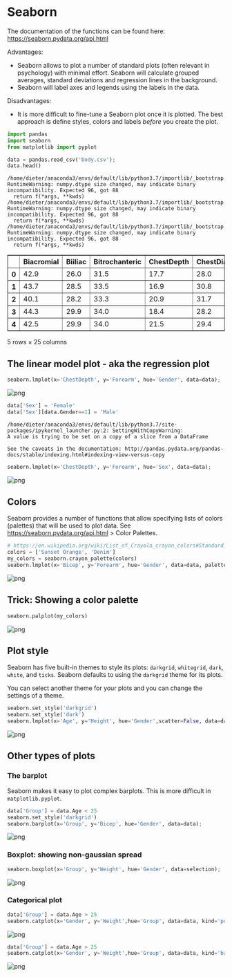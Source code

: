 
# Seaborn

The documentation of the functions can be found here: https://seaborn.pydata.org/api.html

Advantages:

+ Seaborn allows to plot a number of standard plots (often relevant in psychology) with minimal effort. Seaborn will calculate grouped averages, standard deviations and regression lines in the background.
+ Seaborn will label axes and legends using the labels in the data.

Disadvantages:

+ It is more difficult to fine-tune a Seaborn plot once it is plotted. The best approach is define styles, colors and labels *before* you create the plot.


```python
import pandas
import seaborn
from matplotlib import pyplot

data = pandas.read_csv('body.csv');
data.head()
```

    /home/dieter/anaconda3/envs/default/lib/python3.7/importlib/_bootstrap.py:219: RuntimeWarning: numpy.dtype size changed, may indicate binary incompatibility. Expected 96, got 88
      return f(*args, **kwds)
    /home/dieter/anaconda3/envs/default/lib/python3.7/importlib/_bootstrap.py:219: RuntimeWarning: numpy.dtype size changed, may indicate binary incompatibility. Expected 96, got 88
      return f(*args, **kwds)
    /home/dieter/anaconda3/envs/default/lib/python3.7/importlib/_bootstrap.py:219: RuntimeWarning: numpy.dtype size changed, may indicate binary incompatibility. Expected 96, got 88
      return f(*args, **kwds)





<div>
<style scoped>
    .dataframe tbody tr th:only-of-type {
        vertical-align: middle;
    }

    .dataframe tbody tr th {
        vertical-align: top;
    }

    .dataframe thead th {
        text-align: right;
    }
</style>
<table border="1" class="dataframe">
  <thead>
    <tr style="text-align: right;">
      <th></th>
      <th>Biacromial</th>
      <th>Biiliac</th>
      <th>Bitrochanteric</th>
      <th>ChestDepth</th>
      <th>ChestDia</th>
      <th>ElbowDia</th>
      <th>WristDia</th>
      <th>KneeDia</th>
      <th>AnkleDia</th>
      <th>Shoulder</th>
      <th>...</th>
      <th>Bicep</th>
      <th>Forearm</th>
      <th>Knee</th>
      <th>Calf</th>
      <th>Ankle</th>
      <th>Wrist</th>
      <th>Age</th>
      <th>Weight</th>
      <th>Height</th>
      <th>Gender</th>
    </tr>
  </thead>
  <tbody>
    <tr>
      <th>0</th>
      <td>42.9</td>
      <td>26.0</td>
      <td>31.5</td>
      <td>17.7</td>
      <td>28.0</td>
      <td>13.1</td>
      <td>10.4</td>
      <td>18.8</td>
      <td>14.1</td>
      <td>106.2</td>
      <td>...</td>
      <td>32.5</td>
      <td>26.0</td>
      <td>34.5</td>
      <td>36.5</td>
      <td>23.5</td>
      <td>16.5</td>
      <td>21</td>
      <td>65.6</td>
      <td>174.0</td>
      <td>1</td>
    </tr>
    <tr>
      <th>1</th>
      <td>43.7</td>
      <td>28.5</td>
      <td>33.5</td>
      <td>16.9</td>
      <td>30.8</td>
      <td>14.0</td>
      <td>11.8</td>
      <td>20.6</td>
      <td>15.1</td>
      <td>110.5</td>
      <td>...</td>
      <td>34.4</td>
      <td>28.0</td>
      <td>36.5</td>
      <td>37.5</td>
      <td>24.5</td>
      <td>17.0</td>
      <td>23</td>
      <td>71.8</td>
      <td>175.3</td>
      <td>1</td>
    </tr>
    <tr>
      <th>2</th>
      <td>40.1</td>
      <td>28.2</td>
      <td>33.3</td>
      <td>20.9</td>
      <td>31.7</td>
      <td>13.9</td>
      <td>10.9</td>
      <td>19.7</td>
      <td>14.1</td>
      <td>115.1</td>
      <td>...</td>
      <td>33.4</td>
      <td>28.8</td>
      <td>37.0</td>
      <td>37.3</td>
      <td>21.9</td>
      <td>16.9</td>
      <td>28</td>
      <td>80.7</td>
      <td>193.5</td>
      <td>1</td>
    </tr>
    <tr>
      <th>3</th>
      <td>44.3</td>
      <td>29.9</td>
      <td>34.0</td>
      <td>18.4</td>
      <td>28.2</td>
      <td>13.9</td>
      <td>11.2</td>
      <td>20.9</td>
      <td>15.0</td>
      <td>104.5</td>
      <td>...</td>
      <td>31.0</td>
      <td>26.2</td>
      <td>37.0</td>
      <td>34.8</td>
      <td>23.0</td>
      <td>16.6</td>
      <td>23</td>
      <td>72.6</td>
      <td>186.5</td>
      <td>1</td>
    </tr>
    <tr>
      <th>4</th>
      <td>42.5</td>
      <td>29.9</td>
      <td>34.0</td>
      <td>21.5</td>
      <td>29.4</td>
      <td>15.2</td>
      <td>11.6</td>
      <td>20.7</td>
      <td>14.9</td>
      <td>107.5</td>
      <td>...</td>
      <td>32.0</td>
      <td>28.4</td>
      <td>37.7</td>
      <td>38.6</td>
      <td>24.4</td>
      <td>18.0</td>
      <td>22</td>
      <td>78.8</td>
      <td>187.2</td>
      <td>1</td>
    </tr>
  </tbody>
</table>
<p>5 rows × 25 columns</p>
</div>



## The linear model plot - aka the regression plot


```python
seaborn.lmplot(x='ChestDepth', y='Forearm', hue='Gender', data=data);
```


![png](Seaborn_files/Seaborn_3_0.png)



```python
data['Sex'] = 'Female'
data['Sex'][data.Gender==1] = 'Male'
```

    /home/dieter/anaconda3/envs/default/lib/python3.7/site-packages/ipykernel_launcher.py:2: SettingWithCopyWarning: 
    A value is trying to be set on a copy of a slice from a DataFrame
    
    See the caveats in the documentation: http://pandas.pydata.org/pandas-docs/stable/indexing.html#indexing-view-versus-copy
      



```python
seaborn.lmplot(x='ChestDepth', y='Forearm', hue='Sex', data=data);
```


![png](Seaborn_files/Seaborn_5_0.png)


## Colors

Seaborn provides a number of functions that allow specifying lists of colors (palettes) that will be used to plot data. See https://seaborn.pydata.org/api.html > Color Palettes.


```python
# https://en.wikipedia.org/wiki/List_of_Crayola_crayon_colors#Standard_colors
colors = ['Sunset Orange', 'Denim']
my_colors = seaborn.crayon_palette(colors)
seaborn.lmplot(x='Bicep', y='Forearm', hue='Gender', data=data, palette=my_colors);
```


![png](Seaborn_files/Seaborn_7_0.png)


## Trick: Showing a color palette


```python
seaborn.palplot(my_colors)
```


![png](Seaborn_files/Seaborn_9_0.png)


## Plot style

Seaborn has five built-in themes to style its plots: ```darkgrid```, ```whitegrid```, ```dark```, ```white```, and ```ticks```. Seaborn defaults to using the ```darkgrid``` theme for its plots.

You can select another theme for your plots and you can change the settings of a theme.




```python
seaborn.set_style('darkgrid')
seaborn.set_style('dark')
seaborn.lmplot(x='Age', y='Height', hue='Gender',scatter=False, data=data);
```


![png](Seaborn_files/Seaborn_11_0.png)


## Other types of plots

### The barplot

Seaborn makes it easy to plot complex barplots. This is more difficult in ```matplotlib.pyplot```.


```python
data['Group'] = data.Age < 25
seaborn.set_style('darkgrid')
seaborn.barplot(x='Group', y='Bicep', hue='Gender', data=data);
```


![png](Seaborn_files/Seaborn_13_0.png)


### Boxplot: showing non-gaussian spread


```python
seaborn.boxplot(x='Group', y='Weight', hue='Gender', data=selection);
```


![png](Seaborn_files/Seaborn_15_0.png)


### Categorical plot


```python
data['Group'] = data.Age > 25
seaborn.catplot(x='Gender', y='Weight',hue='Group', data=data, kind='point');
```


![png](Seaborn_files/Seaborn_17_0.png)



```python
data['Group'] = data.Age > 25
seaborn.catplot(x='Gender', y='Weight',hue='Group', data=data, kind='bar');
```


![png](Seaborn_files/Seaborn_18_0.png)



```python

```
